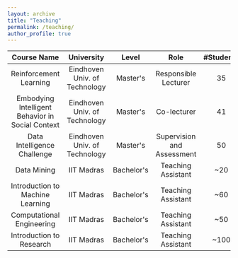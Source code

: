 ```yaml
---
layout: archive
title: "Teaching"
permalink: /teaching/
author_profile: true
---
```


  
| Course Name                                       | University                    | Level      |  Role                     | #Students |
|  :---:                                            |  :---:                        |  :---:     | :---:                     | :---:     |
| Reinforcement Learning                            | Eindhoven Univ. of Technology | Master's   | Responsible Lecturer      |    35     |
| Embodying Intelligent Behavior in Social Context  | Eindhoven Univ. of Technology | Master's   | Co-lecturer               |    41     |
| Data Intelligence Challenge                       |Eindhoven Univ. of Technology  | Master's   | Supervision and Assessment| 50        |
| Data Mining                                       | IIT Madras                    | Bachelor's | Teaching Assistant        | ~20       |
| Introduction to Machine Learning                  | IIT Madras                    | Bachelor's | Teaching Assistant        | ~60       |
| Computational Engineering                         | IIT Madras                    | Bachelor's | Teaching Assistant        | ~50       |
| Introduction to Research                          | IIT Madras                    | Bachelor's | Teaching Assistant        | ~100       |
